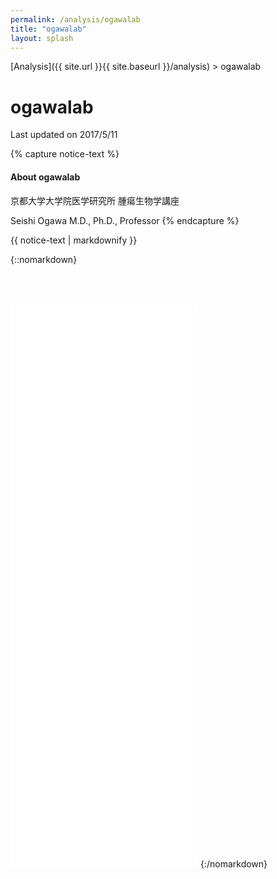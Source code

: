 ```yaml
---
permalink: /analysis/ogawalab
title: "ogawalab"
layout: splash
---
```


[Analysis]({{ site.url }}{{ site.baseurl }}/analysis) > ogawalab

# <font class="pre-group"></font> ogawalab

Last updated on 2017/5/11

{% capture notice-text %}
#### About ogawalab

京都大学大学院医学研究所 腫瘍生物学講座

Seishi Ogawa M.D., Ph.D., Professor
{% endcapture %}

<div class="labinfo-notice">
  {{ notice-text | markdownify }}
</div>

{::nomarkdown}
<iframe src="{{ site.url }}{{ site.baseurl }}/graphs/ogawalab.html" style="height:900px; margin-top:50px;" scrolling="no" frameborder="no"></iframe>
{:/nomarkdown}
